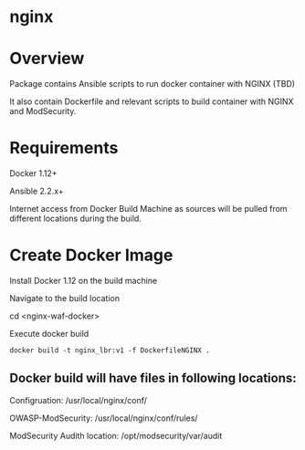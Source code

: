 # nginx

# Overview

Package contains Ansible scripts to run docker container with NGINX (TBD)

It also contain Dockerfile and relevant scripts to build container with NGINX and ModSecurity. 

# Requirements

Docker 1.12+

Ansible 2.2.x+

Internet access from Docker Build Machine as sources will be pulled from different locations during the build.

# Create Docker Image

Install Docker 1.12 on the build machine

Navigate to the build location

cd &lt;nginx-waf-docker&gt;

Execute docker build

`docker build -t nginx_lbr:v1 -f DockerfileNGINX .`

## Docker build will have files in following locations:

Configruation: /usr/local/nginx/conf/

OWASP-ModSecurity: /usr/local/nginx/conf/rules/

ModSecurity Audith location: /opt/modsecurity/var/audit

